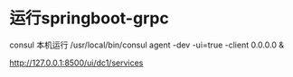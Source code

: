 # 运行springboot-grpc


consul
本机运行 /usr/local/bin/consul agent -dev -ui=true -client 0.0.0.0 &

http://127.0.0.1:8500/ui/dc1/services